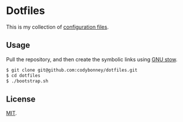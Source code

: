 Dotfiles
========

This is my collection of [configuration files](http://dotfiles.github.io/).

Usage
-----

Pull the repository, and then create the symbolic links using [GNU
stow](https://www.gnu.org/software/stow/).

```bash
$ git clone git@github.com:codybonney/dotfiles.git
$ cd dotfiles
$ ./bootstrap.sh
```

License
-------

[MIT](http://opensource.org/licenses/MIT).

